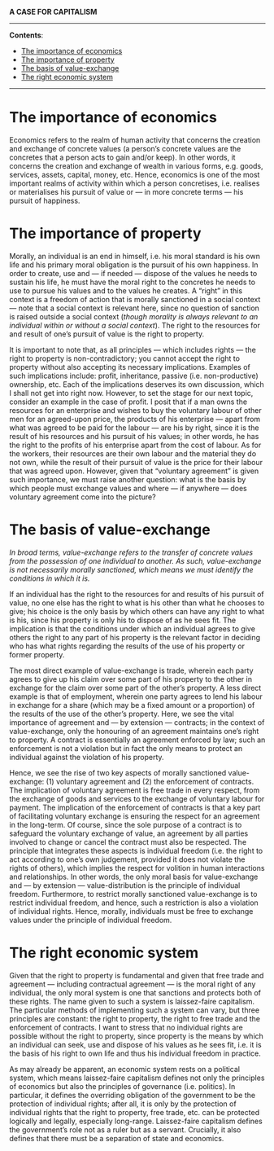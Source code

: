 **A CASE FOR CAPITALISM**

---

**Contents**:

- [The importance of economics](#the-importance-of-economics)
- [The importance of property](#the-importance-of-property)
- [The basis of value-exchange](#the-basis-of-value-exchange)
- [The right economic system](#the-right-economic-system)

---

# The importance of economics
Economics refers to the realm of human activity that concerns the creation and exchange of concrete values (a person’s concrete values are the concretes that a person acts to gain and/or keep). In other words, it concerns the creation and exchange of wealth in various forms, e.g. goods, services, assets, capital, money, etc. Hence, economics is one of the most important realms of activity within which a person concretises, i.e. realises or materialises his pursuit of value or — in more concrete terms — his pursuit of happiness.

# The importance of property
Morally, an individual is an end in himself, i.e. his moral standard is his own life and his primary moral obligation is the pursuit of his own happiness. In order to create, use and — if needed — dispose of the values he needs to sustain his life, he must have the moral right to the concretes he needs to use to pursue his values and to the values he creates. A “right” in this context is a freedom of action that is morally sanctioned in a social context — note that a social context is relevant here, since no question of sanction is raised outside a social context (_though morality is always relevant to an individual within or without a social context_). The right to the resources for and result of one’s pursuit of value is the right to property.

It is important to note that, as all principles — which includes rights — the right to property is non-contradictory; you cannot accept the right to property without also accepting its necessary implications. Examples of such implications include: profit, inheritance, passive (i.e. non-productive) ownership, etc. Each of the implications deserves its own discussion, which I shall not get into right now. However, to set the stage for our next topic, consider an example in the case of profit. I posit that if a man owns the resources for an enterprise and wishes to buy the voluntary labour of other men for an agreed-upon price, the products of his enterprise — apart from what was agreed to be paid for the labour — are his by right, since it is the result of his resources and his pursuit of his values; in other words, he has the right to the profits of his enterprise apart from the cost of labour. As for the workers, their resources are their own labour and the material they do not own, while the result of their pursuit of value is the price for their labour that was agreed upon. However, given that “voluntary agreement” is given such importance, we must raise another question: what is the basis by which people must exchange values and where — if anywhere — does voluntary agreement come into the picture?

# The basis of value-exchange
_In broad terms, value-exchange refers to the transfer of concrete values from the possession of one individual to another. As such, value-exchange is not necessarily morally sanctioned, which means we must identify the conditions in which it is._

If an individual has the right to the resources for and results of his pursuit of value, no one else has the right to what is his other than what he chooses to give; his choice is the only basis by which others can have any right to what is his, since his property is only his to dispose of as he sees fit. The implication is that the conditions under which an individual agrees to give others the right to any part of his property is the relevant factor in deciding who has what rights regarding the results of the use of his property or former property.

The most direct example of value-exchange is trade, wherein each party agrees to give up his claim over some part of his property to the other in exchange for the claim over some part of the other’s property. A less direct example is that of employment, wherein one party agrees to lend his labour in exchange for a share (which may be a fixed amount or a proportion) of the results of the use of the other’s property. Here, we see the vital importance of agreement and — by extension — contracts; in the context of value-exchange, only the honouring of an agreement maintains one’s right to property. A contract is essentially an agreement enforced by law; such an enforcement is not a violation but in fact the only means to protect an individual against the violation of his property.

Hence, we see the rise of two key aspects of morally sanctioned value-exchange: (1) voluntary agreement and (2) the enforcement of contracts. The implication of voluntary agreement is free trade in every respect, from the exchange of goods and services to the exchange of voluntary labour for payment. The implication of the enforcement of contracts is that a key part of facilitating voluntary exchange is ensuring the respect for an agreement in the long-term. Of course, since the sole purpose of a contract is to safeguard the voluntary exchange of value, an agreement by all parties involved to change or cancel the contract must also be respected. The principle that integrates these aspects is individual freedom (i.e. the right to act according to one’s own judgement, provided it does not violate the rights of others), which implies the respect for volition in human interactions and relationships. In other words, the only moral basis for value-exchange and — by extension — value-distribution is the principle of individual freedom. Furthermore, to restrict morally sanctioned value-exchange is to restrict individual freedom, and hence, such a restriction is also a violation of individual rights. Hence, morally, individuals must be free to exchange values under the principle of individual freedom.

# The right economic system
Given that the right to property is fundamental and given that free trade and agreement — including contractual agreement — is the moral right of any individual, the only moral system is one that sanctions and protects both of these rights. The name given to such a system is laissez-faire capitalism. The particular methods of implementing such a system can vary, but three principles are constant: the right to property, the right to free trade and the enforcement of contracts. I want to stress that no individual rights are possible without the right to property, since property is the means by which an individual can seek, use and dispose of his values as he sees fit, i.e. it is the basis of his right to own life and thus his individual freedom in practice.

As may already be apparent, an economic system rests on a political system, which means laissez-faire capitalism defines not only the principles of economics but also the principles of governance (i.e. politics). In particular, it defines the overriding obligation of the government to be the protection of individual rights; after all, it is only by the protection of individual rights that the right to property, free trade, etc. can be protected logically and legally, especially long-range. Laissez-faire capitalism defines the government’s role not as a ruler but as a servant. Crucially, it also defines that there must be a separation of state and economics.
